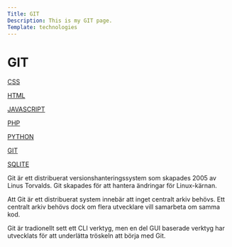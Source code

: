 ```yaml
---
Title: GIT
Description: This is my GIT page.
Template: technologies
---
```


GIT
==========================

<div class="technologies">

<div class="flexboxnav">
<a href="%base_url%?technology/css">CSS</a>

<a href="%base_url%?technology/html">HTML</a>

<a href="%base_url%?technology/javascript">JAVASCRIPT</a>

<a href="%base_url%?technology/php">PHP</a>

<a href="%base_url%?technology/python">PYTHON</a>

<a href="%base_url%?technology/git">GIT</a>

<a href="%base_url%?technology/sqlite">SQLITE</a>
</div>

<div class="container">
Git är ett distribuerat versionshanteringssystem som skapades 2005 av Linus Torvalds. Git skapades för att hantera ändringar för Linux-kärnan.

Att Git är ett distribuerat system innebär att inget centralt arkiv behövs. Ett centralt arkiv behövs dock om flera utvecklare vill samarbeta om samma kod.

Git är tradionellt sett ett CLI verktyg, men en del GUI baserade verktyg har utvecklats för att underlätta tröskeln att börja med Git.
</div>

</div>
